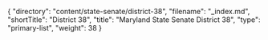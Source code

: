 {
  "directory": "content/state-senate/district-38",
  "filename": "_index.md",
  "shortTitle": "District 38",
  "title": "Maryland State Senate District 38",
  "type": "primary-list",
  "weight": 38
}
